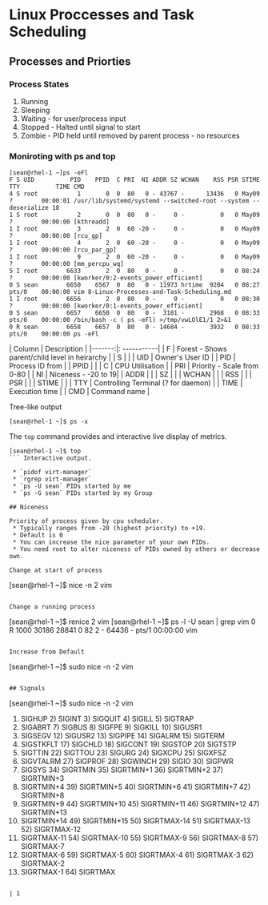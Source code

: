 # Linux Proccesses and Task Scheduling
## Processes and Priorties
### Process States

1. Running
2. Sleeping 
3. Waiting - for user/process input
4. Stopped - Halted until signal to start
5. Zombie - PID held until removed by parent process - no resources

### Moniroting with ps and top
```
[sean@rhel-1 ~]ps -eFl
F S UID          PID    PPID  C PRI  NI ADDR SZ WCHAN    RSS PSR STIME TTY          TIME CMD
4 S root           1       0  0  80   0 - 43767 -      13436   0 May09 ?        00:00:01 /usr/lib/systemd/systemd --switched-root --system --deserialize 18
1 S root           2       0  0  80   0 -     0 -          0   0 May09 ?        00:00:00 [kthreadd]
1 I root           3       2  0  60 -20 -     0 -          0   0 May09 ?        00:00:00 [rcu_gp]
1 I root           4       2  0  60 -20 -     0 -          0   0 May09 ?        00:00:00 [rcu_par_gp]
1 I root           9       2  0  60 -20 -     0 -          0   0 May09 ?        00:00:00 [mm_percpu_wq]
5 I root        6633       2  0  80   0 -     0 -          0   0 08:24 ?        00:00:00 [kworker/0:2-events_power_efficient]
0 S sean        6650    6567  0  80   0 - 11973 hrtime  9204   0 08:27 pts/0    00:00:00 vim 8-Linux-Processes-and-Task-Scheduling.md
1 I root        6656       2  0  80   0 -     0 -          0   0 08:30 ?        00:00:00 [kworker/0:1-events_power_efficient]
0 S sean        6657    6650  0  80   0 -  3181 -       2968   0 08:33 pts/0    00:00:00 /bin/bash -c ( ps -eFl) >/tmp/vwLOlE1/1 2>&1
0 R sean        6658    6657  0  80   0 - 14684 -       3932   0 08:33 pts/0    00:00:00 ps -eFl
```

| Column | Description |
|-------:|: -----------|
|    F     |   Forest - Shows parent/child level in heirarchy |
|    S     |   |
|    UID   | Owner's User ID  |
|    PID   | Process ID from  |
|    PPID  |   |
|    C     | CPU Utilisation  |
|    PRI   |   Priority - Scale from 0-80 |
|    NI    |   Niceness - -20 to 19|
|    ADDR  |   |
|    SZ    |   |
|    WCHAN |   |
|    RSS   |   |
|    PSR   |   |
|    STIME |   |
|    TTY   | Controlling Terminal (? for daemon)  |
|    TIME  | Execution time  |
|    CMD   | Command name  |

Tree-like output
```
[sean@rhel-1 ~]$ ps -x
``` 
The `top` command provides and interactive live display of metrics.
```
[sean@rhel-1 ~]$ top
``` Interactive output.

 * `pidof virt-manager`
 * `rgrep virt-manager`
 * `ps -U sean` PIDs started by me
 * `ps -G sean` PIDs started by my Group

## Niceness

Priority of process given by cpu scheduler.  
 * Typically ranges from -20 (highest priority) to +19.
 * Default is 0
 * You can increase the nice parameter of your own PIDs.
 * You need root to alter niceness of PIDs owned by others or decrease own.

Change at start of process
```
[sean@rhel-1 ~]$ nice -n 2 vim
```

Change a running process
```
[sean@rhel-1 ~]$ renice 2 vim
[sean@rhel-1 ~]$ ps -l -U sean | grep vim
0 R  1000   30186   28841  0  82   2 - 64436 -      pts/1    00:00:00 vim
```

Increase from Default
```
[sean@rhel-1 ~]$ sudo nice -n -2 vim
```

## Signals

```
[sean@rhel-1 ~]$ sudo nice -n -2 vim

 1) SIGHUP	 2) SIGINT	 3) SIGQUIT	 4) SIGILL	 5) SIGTRAP
 6) SIGABRT	 7) SIGBUS	 8) SIGFPE	 9) SIGKILL	10) SIGUSR1
11) SIGSEGV	12) SIGUSR2	13) SIGPIPE	14) SIGALRM	15) SIGTERM
16) SIGSTKFLT	17) SIGCHLD	18) SIGCONT	19) SIGSTOP	20) SIGTSTP
21) SIGTTIN	22) SIGTTOU	23) SIGURG	24) SIGXCPU	25) SIGXFSZ
26) SIGVTALRM	27) SIGPROF	28) SIGWINCH	29) SIGIO	30) SIGPWR
31) SIGSYS	34) SIGRTMIN	35) SIGRTMIN+1	36) SIGRTMIN+2	37) SIGRTMIN+3
38) SIGRTMIN+4	39) SIGRTMIN+5	40) SIGRTMIN+6	41) SIGRTMIN+7	42) SIGRTMIN+8
43) SIGRTMIN+9	44) SIGRTMIN+10	45) SIGRTMIN+11	46) SIGRTMIN+12	47) SIGRTMIN+13
48) SIGRTMIN+14	49) SIGRTMIN+15	50) SIGRTMAX-14	51) SIGRTMAX-13	52) SIGRTMAX-12
53) SIGRTMAX-11	54) SIGRTMAX-10	55) SIGRTMAX-9	56) SIGRTMAX-8	57) SIGRTMAX-7
58) SIGRTMAX-6	59) SIGRTMAX-5	60) SIGRTMAX-4	61) SIGRTMAX-3	62) SIGRTMAX-2
63) SIGRTMAX-1	64) SIGRTMAX	
```

| 1 
